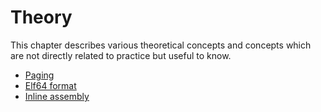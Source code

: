 # Theory

This chapter describes various theoretical concepts and concepts which are not directly related to practice but useful to know.

* [Paging](http://0xax.gitbooks.io/linux-insides/content/Theory/Paging.html)
* [Elf64 format](http://0xax.gitbooks.io/linux-insides/content/Theory/ELF.html)
* [Inline assembly](http://0xax.gitbooks.io/linux-insides/content/Theory/asm.html)
